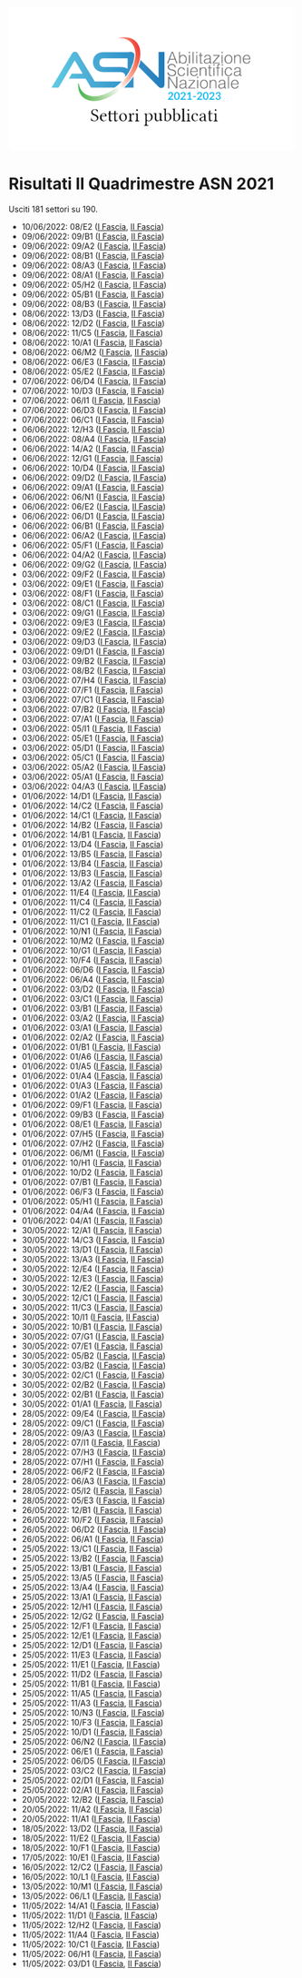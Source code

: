 ![logo](img/logo-2021.png)

# Risultati II Quadrimestre ASN 2021

Usciti 181 settori su 190.

- 10/06/2022: 08/E2 ([I Fascia](https://asn21.cineca.it/pubblico/miur/esito/08%252FE2/1/2), [II Fascia](https://asn21.cineca.it/pubblico/miur/esito/08%252FE2/2/2))
- 09/06/2022: 09/B1 ([I Fascia](https://asn21.cineca.it/pubblico/miur/esito/09%252FB1/1/2), [II Fascia](https://asn21.cineca.it/pubblico/miur/esito/09%252FB1/2/2))
- 09/06/2022: 09/A2 ([I Fascia](https://asn21.cineca.it/pubblico/miur/esito/09%252FA2/1/2), [II Fascia](https://asn21.cineca.it/pubblico/miur/esito/09%252FA2/2/2))
- 09/06/2022: 08/B1 ([I Fascia](https://asn21.cineca.it/pubblico/miur/esito/08%252FB1/1/2), [II Fascia](https://asn21.cineca.it/pubblico/miur/esito/08%252FB1/2/2))
- 09/06/2022: 08/A3 ([I Fascia](https://asn21.cineca.it/pubblico/miur/esito/08%252FA3/1/2), [II Fascia](https://asn21.cineca.it/pubblico/miur/esito/08%252FA3/2/2))
- 09/06/2022: 08/A1 ([I Fascia](https://asn21.cineca.it/pubblico/miur/esito/08%252FA1/1/2), [II Fascia](https://asn21.cineca.it/pubblico/miur/esito/08%252FA1/2/2))
- 09/06/2022: 05/H2 ([I Fascia](https://asn21.cineca.it/pubblico/miur/esito/05%252FH2/1/2), [II Fascia](https://asn21.cineca.it/pubblico/miur/esito/05%252FH2/2/2))
- 09/06/2022: 05/B1 ([I Fascia](https://asn21.cineca.it/pubblico/miur/esito/05%252FB1/1/2), [II Fascia](https://asn21.cineca.it/pubblico/miur/esito/05%252FB1/2/2))
- 09/06/2022: 08/B3 ([I Fascia](https://asn21.cineca.it/pubblico/miur/esito/08%252FB3/1/2), [II Fascia](https://asn21.cineca.it/pubblico/miur/esito/08%252FB3/2/2))
- 08/06/2022: 13/D3 ([I Fascia](https://asn21.cineca.it/pubblico/miur/esito/13%252FD3/1/2), [II Fascia](https://asn21.cineca.it/pubblico/miur/esito/13%252FD3/2/2))
- 08/06/2022: 12/D2 ([I Fascia](https://asn21.cineca.it/pubblico/miur/esito/12%252FD2/1/2), [II Fascia](https://asn21.cineca.it/pubblico/miur/esito/12%252FD2/2/2))
- 08/06/2022: 11/C5 ([I Fascia](https://asn21.cineca.it/pubblico/miur/esito/11%252FC5/1/2), [II Fascia](https://asn21.cineca.it/pubblico/miur/esito/11%252FC5/2/2))
- 08/06/2022: 10/A1 ([I Fascia](https://asn21.cineca.it/pubblico/miur/esito/10%252FA1/1/2), [II Fascia](https://asn21.cineca.it/pubblico/miur/esito/10%252FA1/2/2))
- 08/06/2022: 06/M2 ([I Fascia](https://asn21.cineca.it/pubblico/miur/esito/06%252FM2/1/2), [II Fascia](https://asn21.cineca.it/pubblico/miur/esito/06%252FM2/2/2))
- 08/06/2022: 06/E3 ([I Fascia](https://asn21.cineca.it/pubblico/miur/esito/06%252FE3/1/2), [II Fascia](https://asn21.cineca.it/pubblico/miur/esito/06%252FE3/2/2))
- 08/06/2022: 05/E2 ([I Fascia](https://asn21.cineca.it/pubblico/miur/esito/05%252FE2/1/2), [II Fascia](https://asn21.cineca.it/pubblico/miur/esito/05%252FE2/2/2))
- 07/06/2022: 06/D4 ([I Fascia](https://asn21.cineca.it/pubblico/miur/esito/06%252FD4/1/2), [II Fascia](https://asn21.cineca.it/pubblico/miur/esito/06%252FD4/2/2))
- 07/06/2022: 10/D3 ([I Fascia](https://asn21.cineca.it/pubblico/miur/esito/10%252FD3/1/2), [II Fascia](https://asn21.cineca.it/pubblico/miur/esito/10%252FD3/2/2))
- 07/06/2022: 06/I1 ([I Fascia](https://asn21.cineca.it/pubblico/miur/esito/06%252FI1/1/2), [II Fascia](https://asn21.cineca.it/pubblico/miur/esito/06%252FI1/2/2))
- 07/06/2022: 06/D3 ([I Fascia](https://asn21.cineca.it/pubblico/miur/esito/06%252FD3/1/2), [II Fascia](https://asn21.cineca.it/pubblico/miur/esito/06%252FD3/2/2))
- 07/06/2022: 06/C1 ([I Fascia](https://asn21.cineca.it/pubblico/miur/esito/06%252FC1/1/2), [II Fascia](https://asn21.cineca.it/pubblico/miur/esito/06%252FC1/2/2))
- 06/06/2022: 12/H3 ([I Fascia](https://asn21.cineca.it/pubblico/miur/esito/12%252FH3/1/2), [II Fascia](https://asn21.cineca.it/pubblico/miur/esito/12%252FH3/2/2))
- 06/06/2022: 08/A4 ([I Fascia](https://asn21.cineca.it/pubblico/miur/esito/08%252FA4/1/2), [II Fascia](https://asn21.cineca.it/pubblico/miur/esito/08%252FA4/2/2))
- 06/06/2022: 14/A2 ([I Fascia](https://asn21.cineca.it/pubblico/miur/esito/14%252FA2/1/2), [II Fascia](https://asn21.cineca.it/pubblico/miur/esito/14%252FA2/2/2))
- 06/06/2022: 12/G1 ([I Fascia](https://asn21.cineca.it/pubblico/miur/esito/12%252FG1/1/2), [II Fascia](https://asn21.cineca.it/pubblico/miur/esito/12%252FG1/2/2))
- 06/06/2022: 10/D4 ([I Fascia](https://asn21.cineca.it/pubblico/miur/esito/10%252FD4/1/2), [II Fascia](https://asn21.cineca.it/pubblico/miur/esito/10%252FD4/2/2))
- 06/06/2022: 09/D2 ([I Fascia](https://asn21.cineca.it/pubblico/miur/esito/09%252FD2/1/2), [II Fascia](https://asn21.cineca.it/pubblico/miur/esito/09%252FD2/2/2))
- 06/06/2022: 09/A1 ([I Fascia](https://asn21.cineca.it/pubblico/miur/esito/09%252FA1/1/2), [II Fascia](https://asn21.cineca.it/pubblico/miur/esito/09%252FA1/2/2))
- 06/06/2022: 06/N1 ([I Fascia](https://asn21.cineca.it/pubblico/miur/esito/06%252FN1/1/2), [II Fascia](https://asn21.cineca.it/pubblico/miur/esito/06%252FN1/2/2))
- 06/06/2022: 06/E2 ([I Fascia](https://asn21.cineca.it/pubblico/miur/esito/06%252FE2/1/2), [II Fascia](https://asn21.cineca.it/pubblico/miur/esito/06%252FE2/2/2))
- 06/06/2022: 06/D1 ([I Fascia](https://asn21.cineca.it/pubblico/miur/esito/06%252FD1/1/2), [II Fascia](https://asn21.cineca.it/pubblico/miur/esito/06%252FD1/2/2))
- 06/06/2022: 06/B1 ([I Fascia](https://asn21.cineca.it/pubblico/miur/esito/06%252FB1/1/2), [II Fascia](https://asn21.cineca.it/pubblico/miur/esito/06%252FB1/2/2))
- 06/06/2022: 06/A2 ([I Fascia](https://asn21.cineca.it/pubblico/miur/esito/06%252FA2/1/2), [II Fascia](https://asn21.cineca.it/pubblico/miur/esito/06%252FA2/2/2))
- 06/06/2022: 05/F1 ([I Fascia](https://asn21.cineca.it/pubblico/miur/esito/05%252FF1/1/2), [II Fascia](https://asn21.cineca.it/pubblico/miur/esito/05%252FF1/2/2))
- 06/06/2022: 04/A2 ([I Fascia](https://asn21.cineca.it/pubblico/miur/esito/04%252FA2/1/2), [II Fascia](https://asn21.cineca.it/pubblico/miur/esito/04%252FA2/2/2))
- 06/06/2022: 09/G2 ([I Fascia](https://asn21.cineca.it/pubblico/miur/esito/09%252FG2/1/2), [II Fascia](https://asn21.cineca.it/pubblico/miur/esito/09%252FG2/2/2))
- 03/06/2022: 09/F2 ([I Fascia](https://asn21.cineca.it/pubblico/miur/esito/09%252FF2/1/2), [II Fascia](https://asn21.cineca.it/pubblico/miur/esito/09%252FF2/2/2))
- 03/06/2022: 09/E1 ([I Fascia](https://asn21.cineca.it/pubblico/miur/esito/09%252FE1/1/2), [II Fascia](https://asn21.cineca.it/pubblico/miur/esito/09%252FE1/2/2))
- 03/06/2022: 08/F1 ([I Fascia](https://asn21.cineca.it/pubblico/miur/esito/08%252FF1/1/2), [II Fascia](https://asn21.cineca.it/pubblico/miur/esito/08%252FF1/2/2))
- 03/06/2022: 08/C1 ([I Fascia](https://asn21.cineca.it/pubblico/miur/esito/08%252FC1/1/2), [II Fascia](https://asn21.cineca.it/pubblico/miur/esito/08%252FC1/2/2))
- 03/06/2022: 09/G1 ([I Fascia](https://asn21.cineca.it/pubblico/miur/esito/09%252FG1/1/2), [II Fascia](https://asn21.cineca.it/pubblico/miur/esito/09%252FG1/2/2))
- 03/06/2022: 09/E3 ([I Fascia](https://asn21.cineca.it/pubblico/miur/esito/09%252FE3/1/2), [II Fascia](https://asn21.cineca.it/pubblico/miur/esito/09%252FE3/2/2))
- 03/06/2022: 09/E2 ([I Fascia](https://asn21.cineca.it/pubblico/miur/esito/09%252FE2/1/2), [II Fascia](https://asn21.cineca.it/pubblico/miur/esito/09%252FE2/2/2))
- 03/06/2022: 09/D3 ([I Fascia](https://asn21.cineca.it/pubblico/miur/esito/09%252FD3/1/2), [II Fascia](https://asn21.cineca.it/pubblico/miur/esito/09%252FD3/2/2))
- 03/06/2022: 09/D1 ([I Fascia](https://asn21.cineca.it/pubblico/miur/esito/09%252FD1/1/2), [II Fascia](https://asn21.cineca.it/pubblico/miur/esito/09%252FD1/2/2))
- 03/06/2022: 09/B2 ([I Fascia](https://asn21.cineca.it/pubblico/miur/esito/09%252FB2/1/2), [II Fascia](https://asn21.cineca.it/pubblico/miur/esito/09%252FB2/2/2))
- 03/06/2022: 08/B2 ([I Fascia](https://asn21.cineca.it/pubblico/miur/esito/08%252FB2/1/2), [II Fascia](https://asn21.cineca.it/pubblico/miur/esito/08%252FB2/2/2))
- 03/06/2022: 07/H4 ([I Fascia](https://asn21.cineca.it/pubblico/miur/esito/07%252FH4/1/2), [II Fascia](https://asn21.cineca.it/pubblico/miur/esito/07%252FH4/2/2))
- 03/06/2022: 07/F1 ([I Fascia](https://asn21.cineca.it/pubblico/miur/esito/07%252FF1/1/2), [II Fascia](https://asn21.cineca.it/pubblico/miur/esito/07%252FF1/2/2))
- 03/06/2022: 07/C1 ([I Fascia](https://asn21.cineca.it/pubblico/miur/esito/07%252FC1/1/2), [II Fascia](https://asn21.cineca.it/pubblico/miur/esito/07%252FC1/2/2))
- 03/06/2022: 07/B2 ([I Fascia](https://asn21.cineca.it/pubblico/miur/esito/07%252FB2/1/2), [II Fascia](https://asn21.cineca.it/pubblico/miur/esito/07%252FB2/2/2))
- 03/06/2022: 07/A1 ([I Fascia](https://asn21.cineca.it/pubblico/miur/esito/07%252FA1/1/2), [II Fascia](https://asn21.cineca.it/pubblico/miur/esito/07%252FA1/2/2))
- 03/06/2022: 05/I1 ([I Fascia](https://asn21.cineca.it/pubblico/miur/esito/05%252FI1/1/2), [II Fascia](https://asn21.cineca.it/pubblico/miur/esito/05%252FI1/2/2))
- 03/06/2022: 05/E1 ([I Fascia](https://asn21.cineca.it/pubblico/miur/esito/05%252FE1/1/2), [II Fascia](https://asn21.cineca.it/pubblico/miur/esito/05%252FE1/2/2))
- 03/06/2022: 05/D1 ([I Fascia](https://asn21.cineca.it/pubblico/miur/esito/05%252FD1/1/2), [II Fascia](https://asn21.cineca.it/pubblico/miur/esito/05%252FD1/2/2))
- 03/06/2022: 05/C1 ([I Fascia](https://asn21.cineca.it/pubblico/miur/esito/05%252FC1/1/2), [II Fascia](https://asn21.cineca.it/pubblico/miur/esito/05%252FC1/2/2))
- 03/06/2022: 05/A2 ([I Fascia](https://asn21.cineca.it/pubblico/miur/esito/05%252FA2/1/2), [II Fascia](https://asn21.cineca.it/pubblico/miur/esito/05%252FA2/2/2))
- 03/06/2022: 05/A1 ([I Fascia](https://asn21.cineca.it/pubblico/miur/esito/05%252FA1/1/2), [II Fascia](https://asn21.cineca.it/pubblico/miur/esito/05%252FA1/2/2))
- 03/06/2022: 04/A3 ([I Fascia](https://asn21.cineca.it/pubblico/miur/esito/04%252FA3/1/2), [II Fascia](https://asn21.cineca.it/pubblico/miur/esito/04%252FA3/2/2))
- 01/06/2022: 14/D1 ([I Fascia](https://asn21.cineca.it/pubblico/miur/esito/14%252FD1/1/2), [II Fascia](https://asn21.cineca.it/pubblico/miur/esito/14%252FD1/2/2))
- 01/06/2022: 14/C2 ([I Fascia](https://asn21.cineca.it/pubblico/miur/esito/14%252FC2/1/2), [II Fascia](https://asn21.cineca.it/pubblico/miur/esito/14%252FC2/2/2))
- 01/06/2022: 14/C1 ([I Fascia](https://asn21.cineca.it/pubblico/miur/esito/14%252FC1/1/2), [II Fascia](https://asn21.cineca.it/pubblico/miur/esito/14%252FC1/2/2))
- 01/06/2022: 14/B2 ([I Fascia](https://asn21.cineca.it/pubblico/miur/esito/14%252FB2/1/2), [II Fascia](https://asn21.cineca.it/pubblico/miur/esito/14%252FB2/2/2))
- 01/06/2022: 14/B1 ([I Fascia](https://asn21.cineca.it/pubblico/miur/esito/14%252FB1/1/2), [II Fascia](https://asn21.cineca.it/pubblico/miur/esito/14%252FB1/2/2))
- 01/06/2022: 13/D4 ([I Fascia](https://asn21.cineca.it/pubblico/miur/esito/13%252FD4/1/2), [II Fascia](https://asn21.cineca.it/pubblico/miur/esito/13%252FD4/2/2))
- 01/06/2022: 13/B5 ([I Fascia](https://asn21.cineca.it/pubblico/miur/esito/13%252FB5/1/2), [II Fascia](https://asn21.cineca.it/pubblico/miur/esito/13%252FB5/2/2))
- 01/06/2022: 13/B4 ([I Fascia](https://asn21.cineca.it/pubblico/miur/esito/13%252FB4/1/2), [II Fascia](https://asn21.cineca.it/pubblico/miur/esito/13%252FB4/2/2))
- 01/06/2022: 13/B3 ([I Fascia](https://asn21.cineca.it/pubblico/miur/esito/13%252FB3/1/2), [II Fascia](https://asn21.cineca.it/pubblico/miur/esito/13%252FB3/2/2))
- 01/06/2022: 13/A2 ([I Fascia](https://asn21.cineca.it/pubblico/miur/esito/13%252FA2/1/2), [II Fascia](https://asn21.cineca.it/pubblico/miur/esito/13%252FA2/2/2))
- 01/06/2022: 11/E4 ([I Fascia](https://asn21.cineca.it/pubblico/miur/esito/11%252FE4/1/2), [II Fascia](https://asn21.cineca.it/pubblico/miur/esito/11%252FE4/2/2))
- 01/06/2022: 11/C4 ([I Fascia](https://asn21.cineca.it/pubblico/miur/esito/11%252FC4/1/2), [II Fascia](https://asn21.cineca.it/pubblico/miur/esito/11%252FC4/2/2))
- 01/06/2022: 11/C2 ([I Fascia](https://asn21.cineca.it/pubblico/miur/esito/11%252FC2/1/2), [II Fascia](https://asn21.cineca.it/pubblico/miur/esito/11%252FC2/2/2))
- 01/06/2022: 11/C1 ([I Fascia](https://asn21.cineca.it/pubblico/miur/esito/11%252FC1/1/2), [II Fascia](https://asn21.cineca.it/pubblico/miur/esito/11%252FC1/2/2))
- 01/06/2022: 10/N1 ([I Fascia](https://asn21.cineca.it/pubblico/miur/esito/10%252FN1/1/2), [II Fascia](https://asn21.cineca.it/pubblico/miur/esito/10%252FN1/2/2))
- 01/06/2022: 10/M2 ([I Fascia](https://asn21.cineca.it/pubblico/miur/esito/10%252FM2/1/2), [II Fascia](https://asn21.cineca.it/pubblico/miur/esito/10%252FM2/2/2))
- 01/06/2022: 10/G1 ([I Fascia](https://asn21.cineca.it/pubblico/miur/esito/10%252FG1/1/2), [II Fascia](https://asn21.cineca.it/pubblico/miur/esito/10%252FG1/2/2))
- 01/06/2022: 10/F4 ([I Fascia](https://asn21.cineca.it/pubblico/miur/esito/10%252FF4/1/2), [II Fascia](https://asn21.cineca.it/pubblico/miur/esito/10%252FF4/2/2))
- 01/06/2022: 06/D6 ([I Fascia](https://asn21.cineca.it/pubblico/miur/esito/06%252FD6/1/2), [II Fascia](https://asn21.cineca.it/pubblico/miur/esito/06%252FD6/2/2))
- 01/06/2022: 06/A4 ([I Fascia](https://asn21.cineca.it/pubblico/miur/esito/06%252FA4/1/2), [II Fascia](https://asn21.cineca.it/pubblico/miur/esito/06%252FA4/2/2))
- 01/06/2022: 03/D2 ([I Fascia](https://asn21.cineca.it/pubblico/miur/esito/03%252FD2/1/2), [II Fascia](https://asn21.cineca.it/pubblico/miur/esito/03%252FD2/2/2))
- 01/06/2022: 03/C1 ([I Fascia](https://asn21.cineca.it/pubblico/miur/esito/03%252FC1/1/2), [II Fascia](https://asn21.cineca.it/pubblico/miur/esito/03%252FC1/2/2))
- 01/06/2022: 03/B1 ([I Fascia](https://asn21.cineca.it/pubblico/miur/esito/03%252FB1/1/2), [II Fascia](https://asn21.cineca.it/pubblico/miur/esito/03%252FB1/2/2))
- 01/06/2022: 03/A2 ([I Fascia](https://asn21.cineca.it/pubblico/miur/esito/03%252FA2/1/2), [II Fascia](https://asn21.cineca.it/pubblico/miur/esito/03%252FA2/2/2))
- 01/06/2022: 03/A1 ([I Fascia](https://asn21.cineca.it/pubblico/miur/esito/03%252FA1/1/2), [II Fascia](https://asn21.cineca.it/pubblico/miur/esito/03%252FA1/2/2))
- 01/06/2022: 02/A2 ([I Fascia](https://asn21.cineca.it/pubblico/miur/esito/02%252FA2/1/2), [II Fascia](https://asn21.cineca.it/pubblico/miur/esito/02%252FA2/2/2))
- 01/06/2022: 01/B1 ([I Fascia](https://asn21.cineca.it/pubblico/miur/esito/01%252FB1/1/2), [II Fascia](https://asn21.cineca.it/pubblico/miur/esito/01%252FB1/2/2))
- 01/06/2022: 01/A6 ([I Fascia](https://asn21.cineca.it/pubblico/miur/esito/01%252FA6/1/2), [II Fascia](https://asn21.cineca.it/pubblico/miur/esito/01%252FA6/2/2))
- 01/06/2022: 01/A5 ([I Fascia](https://asn21.cineca.it/pubblico/miur/esito/01%252FA5/1/2), [II Fascia](https://asn21.cineca.it/pubblico/miur/esito/01%252FA5/2/2))
- 01/06/2022: 01/A4 ([I Fascia](https://asn21.cineca.it/pubblico/miur/esito/01%252FA4/1/2), [II Fascia](https://asn21.cineca.it/pubblico/miur/esito/01%252FA4/2/2))
- 01/06/2022: 01/A3 ([I Fascia](https://asn21.cineca.it/pubblico/miur/esito/01%252FA3/1/2), [II Fascia](https://asn21.cineca.it/pubblico/miur/esito/01%252FA3/2/2))
- 01/06/2022: 01/A2 ([I Fascia](https://asn21.cineca.it/pubblico/miur/esito/01%252FA2/1/2), [II Fascia](https://asn21.cineca.it/pubblico/miur/esito/01%252FA2/2/2))
- 01/06/2022: 09/F1 ([I Fascia](https://asn21.cineca.it/pubblico/miur/esito/09%252FF1/1/2), [II Fascia](https://asn21.cineca.it/pubblico/miur/esito/09%252FF1/2/2))
- 01/06/2022: 09/B3 ([I Fascia](https://asn21.cineca.it/pubblico/miur/esito/09%252FB3/1/2), [II Fascia](https://asn21.cineca.it/pubblico/miur/esito/09%252FB3/2/2))
- 01/06/2022: 08/E1 ([I Fascia](https://asn21.cineca.it/pubblico/miur/esito/08%252FE1/1/2), [II Fascia](https://asn21.cineca.it/pubblico/miur/esito/08%252FE1/2/2))
- 01/06/2022: 07/H5 ([I Fascia](https://asn21.cineca.it/pubblico/miur/esito/07%252FH5/1/2), [II Fascia](https://asn21.cineca.it/pubblico/miur/esito/07%252FH5/2/2))
- 01/06/2022: 07/H2 ([I Fascia](https://asn21.cineca.it/pubblico/miur/esito/07%252FH2/1/2), [II Fascia](https://asn21.cineca.it/pubblico/miur/esito/07%252FH2/2/2))
- 01/06/2022: 06/M1 ([I Fascia](https://asn21.cineca.it/pubblico/miur/esito/06%252FM1/1/2), [II Fascia](https://asn21.cineca.it/pubblico/miur/esito/06%252FM1/2/2))
- 01/06/2022: 10/H1 ([I Fascia](https://asn21.cineca.it/pubblico/miur/esito/10%252FH1/1/2), [II Fascia](https://asn21.cineca.it/pubblico/miur/esito/10%252FH1/2/2))
- 01/06/2022: 10/D2 ([I Fascia](https://asn21.cineca.it/pubblico/miur/esito/10%252FD2/1/2), [II Fascia](https://asn21.cineca.it/pubblico/miur/esito/10%252FD2/2/2))
- 01/06/2022: 07/B1 ([I Fascia](https://asn21.cineca.it/pubblico/miur/esito/07%252FB1/1/2), [II Fascia](https://asn21.cineca.it/pubblico/miur/esito/07%252FB1/2/2))
- 01/06/2022: 06/F3 ([I Fascia](https://asn21.cineca.it/pubblico/miur/esito/06%252FF3/1/2), [II Fascia](https://asn21.cineca.it/pubblico/miur/esito/06%252FF3/2/2))
- 01/06/2022: 05/H1 ([I Fascia](https://asn21.cineca.it/pubblico/miur/esito/05%252FH1/1/2), [II Fascia](https://asn21.cineca.it/pubblico/miur/esito/05%252FH1/2/2))
- 01/06/2022: 04/A4 ([I Fascia](https://asn21.cineca.it/pubblico/miur/esito/04%252FA4/1/2), [II Fascia](https://asn21.cineca.it/pubblico/miur/esito/04%252FA4/2/2))
- 01/06/2022: 04/A1 ([I Fascia](https://asn21.cineca.it/pubblico/miur/esito/04%252FA1/1/2), [II Fascia](https://asn21.cineca.it/pubblico/miur/esito/04%252FA1/2/2))
- 30/05/2022: 12/A1 ([I Fascia](https://asn21.cineca.it/pubblico/miur/esito/12%252FA1/1/2), [II Fascia](https://asn21.cineca.it/pubblico/miur/esito/12%252FA1/2/2))
- 30/05/2022: 14/C3 ([I Fascia](https://asn21.cineca.it/pubblico/miur/esito/14%252FC3/1/2), [II Fascia](https://asn21.cineca.it/pubblico/miur/esito/14%252FC3/2/2))
- 30/05/2022: 13/D1 ([I Fascia](https://asn21.cineca.it/pubblico/miur/esito/13%252FD1/1/2), [II Fascia](https://asn21.cineca.it/pubblico/miur/esito/13%252FD1/2/2))
- 30/05/2022: 13/A3 ([I Fascia](https://asn21.cineca.it/pubblico/miur/esito/13%252FA3/1/2), [II Fascia](https://asn21.cineca.it/pubblico/miur/esito/13%252FA3/2/2))
- 30/05/2022: 12/E4 ([I Fascia](https://asn21.cineca.it/pubblico/miur/esito/12%252FE4/1/2), [II Fascia](https://asn21.cineca.it/pubblico/miur/esito/12%252FE4/2/2))
- 30/05/2022: 12/E3 ([I Fascia](https://asn21.cineca.it/pubblico/miur/esito/12%252FE3/1/2), [II Fascia](https://asn21.cineca.it/pubblico/miur/esito/12%252FE3/2/2))
- 30/05/2022: 12/E2 ([I Fascia](https://asn21.cineca.it/pubblico/miur/esito/12%252FE2/1/2), [II Fascia](https://asn21.cineca.it/pubblico/miur/esito/12%252FE2/2/2))
- 30/05/2022: 12/C1 ([I Fascia](https://asn21.cineca.it/pubblico/miur/esito/12%252FC1/1/2), [II Fascia](https://asn21.cineca.it/pubblico/miur/esito/12%252FC1/2/2))
- 30/05/2022: 11/C3 ([I Fascia](https://asn21.cineca.it/pubblico/miur/esito/11%252FC3/1/2), [II Fascia](https://asn21.cineca.it/pubblico/miur/esito/11%252FC3/2/2))
- 30/05/2022: 10/I1 ([I Fascia](https://asn21.cineca.it/pubblico/miur/esito/10%252FI1/1/2), [II Fascia](https://asn21.cineca.it/pubblico/miur/esito/10%252FI1/2/2))
- 30/05/2022: 10/B1 ([I Fascia](https://asn21.cineca.it/pubblico/miur/esito/10%252FB1/1/2), [II Fascia](https://asn21.cineca.it/pubblico/miur/esito/10%252FB1/2/2))
- 30/05/2022: 07/G1 ([I Fascia](https://asn21.cineca.it/pubblico/miur/esito/07%252FG1/1/2), [II Fascia](https://asn21.cineca.it/pubblico/miur/esito/07%252FG1/2/2))
- 30/05/2022: 07/E1 ([I Fascia](https://asn21.cineca.it/pubblico/miur/esito/07%252FE1/1/2), [II Fascia](https://asn21.cineca.it/pubblico/miur/esito/07%252FE1/2/2))
- 30/05/2022: 05/B2 ([I Fascia](https://asn21.cineca.it/pubblico/miur/esito/05%252FB2/1/2), [II Fascia](https://asn21.cineca.it/pubblico/miur/esito/05%252FB2/2/2))
- 30/05/2022: 03/B2 ([I Fascia](https://asn21.cineca.it/pubblico/miur/esito/03%252FB2/1/2), [II Fascia](https://asn21.cineca.it/pubblico/miur/esito/03%252FB2/2/2))
- 30/05/2022: 02/C1 ([I Fascia](https://asn21.cineca.it/pubblico/miur/esito/02%252FC1/1/2), [II Fascia](https://asn21.cineca.it/pubblico/miur/esito/02%252FC1/2/2))
- 30/05/2022: 02/B2 ([I Fascia](https://asn21.cineca.it/pubblico/miur/esito/02%252FB2/1/2), [II Fascia](https://asn21.cineca.it/pubblico/miur/esito/02%252FB2/2/2))
- 30/05/2022: 02/B1 ([I Fascia](https://asn21.cineca.it/pubblico/miur/esito/02%252FB1/1/2), [II Fascia](https://asn21.cineca.it/pubblico/miur/esito/02%252FB1/2/2))
- 30/05/2022: 01/A1 ([I Fascia](https://asn21.cineca.it/pubblico/miur/esito/01%252FA1/1/2), [II Fascia](https://asn21.cineca.it/pubblico/miur/esito/01%252FA1/2/2))
- 28/05/2022: 09/E4 ([I Fascia](https://asn21.cineca.it/pubblico/miur/esito/09%252FE4/1/2), [II Fascia](https://asn21.cineca.it/pubblico/miur/esito/09%252FE4/2/2))
- 28/05/2022: 09/C1 ([I Fascia](https://asn21.cineca.it/pubblico/miur/esito/09%252FC1/1/2), [II Fascia](https://asn21.cineca.it/pubblico/miur/esito/09%252FC1/2/2))
- 28/05/2022: 09/A3 ([I Fascia](https://asn21.cineca.it/pubblico/miur/esito/09%252FA3/1/2), [II Fascia](https://asn21.cineca.it/pubblico/miur/esito/09%252FA3/2/2))
- 28/05/2022: 07/I1 ([I Fascia](https://asn21.cineca.it/pubblico/miur/esito/07%252FI1/1/2), [II Fascia](https://asn21.cineca.it/pubblico/miur/esito/07%252FI1/2/2))
- 28/05/2022: 07/H3 ([I Fascia](https://asn21.cineca.it/pubblico/miur/esito/07%252FH3/1/2), [II Fascia](https://asn21.cineca.it/pubblico/miur/esito/07%252FH3/2/2))
- 28/05/2022: 07/H1 ([I Fascia](https://asn21.cineca.it/pubblico/miur/esito/07%252FH1/1/2), [II Fascia](https://asn21.cineca.it/pubblico/miur/esito/07%252FH1/2/2))
- 28/05/2022: 06/F2 ([I Fascia](https://asn21.cineca.it/pubblico/miur/esito/06%252FF2/1/2), [II Fascia](https://asn21.cineca.it/pubblico/miur/esito/06%252FF2/2/2))
- 28/05/2022: 06/A3 ([I Fascia](https://asn21.cineca.it/pubblico/miur/esito/06%252FA3/1/2), [II Fascia](https://asn21.cineca.it/pubblico/miur/esito/06%252FA3/2/2))
- 28/05/2022: 05/I2 ([I Fascia](https://asn21.cineca.it/pubblico/miur/esito/05%252FI2/1/2), [II Fascia](https://asn21.cineca.it/pubblico/miur/esito/05%252FI2/2/2))
- 28/05/2022: 05/E3 ([I Fascia](https://asn21.cineca.it/pubblico/miur/esito/05%252FE3/1/2), [II Fascia](https://asn21.cineca.it/pubblico/miur/esito/05%252FE3/2/2))
- 26/05/2022: 12/B1 ([I Fascia](https://asn21.cineca.it/pubblico/miur/esito/12%252FB1/1/2), [II Fascia](https://asn21.cineca.it/pubblico/miur/esito/12%252FB1/2/2))
- 26/05/2022: 10/F2 ([I Fascia](https://asn21.cineca.it/pubblico/miur/esito/10%252FF2/1/2), [II Fascia](https://asn21.cineca.it/pubblico/miur/esito/10%252FF2/2/2))
- 26/05/2022: 06/D2 ([I Fascia](https://asn21.cineca.it/pubblico/miur/esito/06%252FD2/1/2), [II Fascia](https://asn21.cineca.it/pubblico/miur/esito/06%252FD2/2/2))
- 26/05/2022: 06/A1 ([I Fascia](https://asn21.cineca.it/pubblico/miur/esito/06%252FA1/1/2), [II Fascia](https://asn21.cineca.it/pubblico/miur/esito/06%252FA1/2/2))
- 25/05/2022: 13/C1 ([I Fascia](https://asn21.cineca.it/pubblico/miur/esito/13%252FC1/1/2), [II Fascia](https://asn21.cineca.it/pubblico/miur/esito/13%252FC1/2/2))
- 25/05/2022: 13/B2 ([I Fascia](https://asn21.cineca.it/pubblico/miur/esito/13%252FB2/1/2), [II Fascia](https://asn21.cineca.it/pubblico/miur/esito/13%252FB2/2/2))
- 25/05/2022: 13/B1 ([I Fascia](https://asn21.cineca.it/pubblico/miur/esito/13%252FB1/1/2), [II Fascia](https://asn21.cineca.it/pubblico/miur/esito/13%252FB1/2/2))
- 25/05/2022: 13/A5 ([I Fascia](https://asn21.cineca.it/pubblico/miur/esito/13%252FA5/1/2), [II Fascia](https://asn21.cineca.it/pubblico/miur/esito/13%252FA5/2/2))
- 25/05/2022: 13/A4 ([I Fascia](https://asn21.cineca.it/pubblico/miur/esito/13%252FA4/1/2), [II Fascia](https://asn21.cineca.it/pubblico/miur/esito/13%252FA4/2/2))
- 25/05/2022: 13/A1 ([I Fascia](https://asn21.cineca.it/pubblico/miur/esito/13%252FA1/1/2), [II Fascia](https://asn21.cineca.it/pubblico/miur/esito/13%252FA1/2/2))
- 25/05/2022: 12/H1 ([I Fascia](https://asn21.cineca.it/pubblico/miur/esito/12%252FH1/1/2), [II Fascia](https://asn21.cineca.it/pubblico/miur/esito/12%252FH1/2/2))
- 25/05/2022: 12/G2 ([I Fascia](https://asn21.cineca.it/pubblico/miur/esito/12%252FG2/1/2), [II Fascia](https://asn21.cineca.it/pubblico/miur/esito/12%252FG2/2/2))
- 25/05/2022: 12/F1 ([I Fascia](https://asn21.cineca.it/pubblico/miur/esito/12%252FF1/1/2), [II Fascia](https://asn21.cineca.it/pubblico/miur/esito/12%252FF1/2/2))
- 25/05/2022: 12/E1 ([I Fascia](https://asn21.cineca.it/pubblico/miur/esito/12%252FE1/1/2), [II Fascia](https://asn21.cineca.it/pubblico/miur/esito/12%252FE1/2/2))
- 25/05/2022: 12/D1 ([I Fascia](https://asn21.cineca.it/pubblico/miur/esito/12%252FD1/1/2), [II Fascia](https://asn21.cineca.it/pubblico/miur/esito/12%252FD1/2/2))
- 25/05/2022: 11/E3 ([I Fascia](https://asn21.cineca.it/pubblico/miur/esito/11%252FE3/1/2), [II Fascia](https://asn21.cineca.it/pubblico/miur/esito/11%252FE3/2/2))
- 25/05/2022: 11/E1 ([I Fascia](https://asn21.cineca.it/pubblico/miur/esito/11%252FE1/1/2), [II Fascia](https://asn21.cineca.it/pubblico/miur/esito/11%252FE1/2/2))
- 25/05/2022: 11/D2 ([I Fascia](https://asn21.cineca.it/pubblico/miur/esito/11%252FD2/1/2), [II Fascia](https://asn21.cineca.it/pubblico/miur/esito/11%252FD2/2/2))
- 25/05/2022: 11/B1 ([I Fascia](https://asn21.cineca.it/pubblico/miur/esito/11%252FB1/1/2), [II Fascia](https://asn21.cineca.it/pubblico/miur/esito/11%252FB1/2/2))
- 25/05/2022: 11/A5 ([I Fascia](https://asn21.cineca.it/pubblico/miur/esito/11%252FA5/1/2), [II Fascia](https://asn21.cineca.it/pubblico/miur/esito/11%252FA5/2/2))
- 25/05/2022: 11/A3 ([I Fascia](https://asn21.cineca.it/pubblico/miur/esito/11%252FA3/1/2), [II Fascia](https://asn21.cineca.it/pubblico/miur/esito/11%252FA3/2/2))
- 25/05/2022: 10/N3 ([I Fascia](https://asn21.cineca.it/pubblico/miur/esito/10%252FN3/1/2), [II Fascia](https://asn21.cineca.it/pubblico/miur/esito/10%252FN3/2/2))
- 25/05/2022: 10/F3 ([I Fascia](https://asn21.cineca.it/pubblico/miur/esito/10%252FF3/1/2), [II Fascia](https://asn21.cineca.it/pubblico/miur/esito/10%252FF3/2/2))
- 25/05/2022: 10/D1 ([I Fascia](https://asn21.cineca.it/pubblico/miur/esito/10%252FD1/1/2), [II Fascia](https://asn21.cineca.it/pubblico/miur/esito/10%252FD1/2/2))
- 25/05/2022: 06/N2 ([I Fascia](https://asn21.cineca.it/pubblico/miur/esito/06%252FN2/1/2), [II Fascia](https://asn21.cineca.it/pubblico/miur/esito/06%252FN2/2/2))
- 25/05/2022: 06/E1 ([I Fascia](https://asn21.cineca.it/pubblico/miur/esito/06%252FE1/1/2), [II Fascia](https://asn21.cineca.it/pubblico/miur/esito/06%252FE1/2/2))
- 25/05/2022: 06/D5 ([I Fascia](https://asn21.cineca.it/pubblico/miur/esito/06%252FD5/1/2), [II Fascia](https://asn21.cineca.it/pubblico/miur/esito/06%252FD5/2/2))
- 25/05/2022: 03/C2 ([I Fascia](https://asn21.cineca.it/pubblico/miur/esito/03%252FC2/1/2), [II Fascia](https://asn21.cineca.it/pubblico/miur/esito/03%252FC2/2/2))
- 25/05/2022: 02/D1 ([I Fascia](https://asn21.cineca.it/pubblico/miur/esito/02%252FD1/1/2), [II Fascia](https://asn21.cineca.it/pubblico/miur/esito/02%252FD1/2/2))
- 25/05/2022: 02/A1 ([I Fascia](https://asn21.cineca.it/pubblico/miur/esito/02%252FA1/1/2), [II Fascia](https://asn21.cineca.it/pubblico/miur/esito/02%252FA1/2/2))
- 20/05/2022: 12/B2 ([I Fascia](https://asn21.cineca.it/pubblico/miur/esito/12%252FB2/1/2), [II Fascia](https://asn21.cineca.it/pubblico/miur/esito/12%252FB2/2/2))
- 20/05/2022: 11/A2 ([I Fascia](https://asn21.cineca.it/pubblico/miur/esito/11%252FA2/1/2), [II Fascia](https://asn21.cineca.it/pubblico/miur/esito/11%252FA2/2/2))
- 20/05/2022: 11/A1 ([I Fascia](https://asn21.cineca.it/pubblico/miur/esito/11%252FA1/1/2), [II Fascia](https://asn21.cineca.it/pubblico/miur/esito/11%252FA1/2/2))
- 18/05/2022: 13/D2 ([I Fascia](https://asn21.cineca.it/pubblico/miur/esito/13%252FD2/1/2), [II Fascia](https://asn21.cineca.it/pubblico/miur/esito/13%252FD2/2/2))
- 18/05/2022: 11/E2 ([I Fascia](https://asn21.cineca.it/pubblico/miur/esito/11%252FE2/1/2), [II Fascia](https://asn21.cineca.it/pubblico/miur/esito/11%252FE2/2/2))
- 18/05/2022: 10/F1 ([I Fascia](https://asn21.cineca.it/pubblico/miur/esito/10%252FF1/1/2), [II Fascia](https://asn21.cineca.it/pubblico/miur/esito/10%252FF1/2/2))
- 17/05/2022: 10/E1 ([I Fascia](https://asn21.cineca.it/pubblico/miur/esito/10%252FE1/1/2), [II Fascia](https://asn21.cineca.it/pubblico/miur/esito/10%252FE1/2/2))
- 16/05/2022: 12/C2 ([I Fascia](https://asn21.cineca.it/pubblico/miur/esito/12%252FC2/1/2), [II Fascia](https://asn21.cineca.it/pubblico/miur/esito/12%252FC2/2/2))
- 16/05/2022: 10/L1 ([I Fascia](https://asn21.cineca.it/pubblico/miur/esito/10%252FL1/1/2), [II Fascia](https://asn21.cineca.it/pubblico/miur/esito/10%252FL1/2/2))
- 13/05/2022: 10/M1 ([I Fascia](https://asn21.cineca.it/pubblico/miur/esito/10%252FM1/1/2), [II Fascia](https://asn21.cineca.it/pubblico/miur/esito/10%252FM1/2/2))
- 13/05/2022: 06/L1 ([I Fascia](https://asn21.cineca.it/pubblico/miur/esito/06%252FL1/1/2), [II Fascia](https://asn21.cineca.it/pubblico/miur/esito/06%252FL1/2/2))
- 11/05/2022: 14/A1 ([I Fascia](https://asn21.cineca.it/pubblico/miur/esito/14%252FA1/1/2), [II Fascia](https://asn21.cineca.it/pubblico/miur/esito/14%252FA1/2/2))
- 11/05/2022: 11/D1 ([I Fascia](https://asn21.cineca.it/pubblico/miur/esito/11%252FD1/1/2), [II Fascia](https://asn21.cineca.it/pubblico/miur/esito/11%252FD1/2/2))
- 11/05/2022: 12/H2 ([I Fascia](https://asn21.cineca.it/pubblico/miur/esito/12%252FH2/1/2), [II Fascia](https://asn21.cineca.it/pubblico/miur/esito/12%252FH2/2/2))
- 11/05/2022: 11/A4 ([I Fascia](https://asn21.cineca.it/pubblico/miur/esito/11%252FA4/1/2), [II Fascia](https://asn21.cineca.it/pubblico/miur/esito/11%252FA4/2/2))
- 11/05/2022: 10/C1 ([I Fascia](https://asn21.cineca.it/pubblico/miur/esito/10%252FC1/1/2), [II Fascia](https://asn21.cineca.it/pubblico/miur/esito/10%252FC1/2/2))
- 11/05/2022: 06/H1 ([I Fascia](https://asn21.cineca.it/pubblico/miur/esito/06%252FH1/1/2), [II Fascia](https://asn21.cineca.it/pubblico/miur/esito/06%252FH1/2/2))
- 11/05/2022: 03/D1 ([I Fascia](https://asn21.cineca.it/pubblico/miur/esito/03%252FD1/1/2), [II Fascia](https://asn21.cineca.it/pubblico/miur/esito/03%252FD1/2/2))
